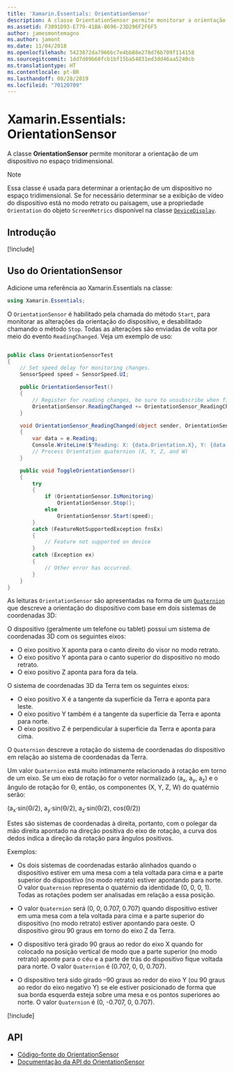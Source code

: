```yaml
---
title: 'Xamarin.Essentials: OrientationSensor'
description: A classe OrientationSensor permite monitorar a orientação de um dispositivo no espaço tridimensional.
ms.assetid: F3091D93-E779-41BA-8696-23D296F2F6F5
author: jamesmontemagno
ms.author: jamont
ms.date: 11/04/2018
ms.openlocfilehash: 5423872da7966bc7e4bb88e278d76b709f114158
ms.sourcegitcommit: 1dd7d09b60fcb1bf15ba54831ed3dd46aa5240cb
ms.translationtype: HT
ms.contentlocale: pt-BR
ms.lasthandoff: 08/28/2019
ms.locfileid: "70120709"
---
```

# <a name="xamarinessentials-orientationsensor"></a>Xamarin.Essentials: OrientationSensor

A classe **OrientationSensor** permite monitorar a orientação de um dispositivo no espaço tridimensional.

> [!NOTE]
> Essa classe é usada para determinar a orientação de um dispositivo no espaço tridimensional. Se for necessário determinar se a exibição de vídeo do dispositivo está no modo retrato ou paisagem, use a propriedade `Orientation` do objeto `ScreenMetrics` disponível na classe [`DeviceDisplay`](device-display.md).

## <a name="get-started"></a>Introdução

[!include[](~/essentials/includes/get-started.md)]

## <a name="using-orientationsensor"></a>Uso do OrientationSensor

Adicione uma referência ao Xamarin.Essentials na classe:

```csharp
using Xamarin.Essentials;
```

O `OrientationSensor` é habilitado pela chamada do método `Start`, para monitorar as alterações da orientação do dispositivo, e desabilitado chamando o método `Stop`. Todas as alterações são enviadas de volta por meio do evento `ReadingChanged`. Veja um exemplo de uso:

```csharp

public class OrientationSensorTest
{
    // Set speed delay for monitoring changes.
    SensorSpeed speed = SensorSpeed.UI;

    public OrientationSensorTest()
    {
        // Register for reading changes, be sure to unsubscribe when finished
        OrientationSensor.ReadingChanged += OrientationSensor_ReadingChanged;
    }

    void OrientationSensor_ReadingChanged(object sender, OrientationSensorChangedEventArgs e)
    {
        var data = e.Reading;
        Console.WriteLine($"Reading: X: {data.Orientation.X}, Y: {data.Orientation.Y}, Z: {data.Orientation.Z}, W: {data.Orientation.W}");
        // Process Orientation quaternion (X, Y, Z, and W)
    }

    public void ToggleOrientationSensor()
    {
        try
        {
            if (OrientationSensor.IsMonitoring)
                OrientationSensor.Stop();
            else
                OrientationSensor.Start(speed);
        }
        catch (FeatureNotSupportedException fnsEx)
        {
            // Feature not supported on device
        }
        catch (Exception ex)
        {
            // Other error has occurred.
        }
    }
}
```

As leituras `OrientationSensor` são apresentadas na forma de um [`Quaternion`](xref:System.Numerics.Quaternion) que descreve a orientação do dispositivo com base em dois sistemas de coordenadas 3D:

O dispositivo (geralmente um telefone ou tablet) possui um sistema de coordenadas 3D com os seguintes eixos:

- O eixo positivo X aponta para o canto direito do visor no modo retrato.
- O eixo positivo Y aponta para o canto superior do dispositivo no modo retrato.
- O eixo positivo Z aponta para fora da tela.

O sistema de coordenadas 3D da Terra tem os seguintes eixos:

- O eixo positivo X é a tangente da superfície da Terra e aponta para leste.
- O eixo positivo Y também é a tangente da superfície da Terra e aponta para norte.
- O eixo positivo Z é perpendicular à superfície da Terra e aponta para cima.

O `Quaternion` descreve a rotação do sistema de coordenadas do dispositivo em relação ao sistema de coordenadas da Terra.

Um valor `Quaternion` está muito intimamente relacionado à rotação em torno de um eixo. Se um eixo de rotação for o vetor normalizado (a<sub>x</sub>, a<sub>y</sub>, a<sub>z</sub>) e o ângulo de rotação for Θ, então, os componentes (X, Y, Z, W) do quatérnio serão:

(a<sub>x</sub>·sin(Θ/2), a<sub>y</sub>·sin(Θ/2), a<sub>z</sub>·sin(Θ/2), cos(Θ/2))

Estes são sistemas de coordenadas à direita, portanto, com o polegar da mão direita apontado na direção positiva do eixo de rotação, a curva dos dedos indica a direção da rotação para ângulos positivos.

Exemplos:

- Os dois sistemas de coordenadas estarão alinhados quando o dispositivo estiver em uma mesa com a tela voltada para cima e a parte superior do dispositivo (no modo retrato) estiver apontando para norte. O valor `Quaternion` representa o quatérnio da identidade (0, 0, 0, 1). Todas as rotações podem ser analisadas em relação a essa posição.

- O valor `Quaternion` será (0, 0, 0.707, 0.707) quando dispositivo estiver em uma mesa com a tela voltada para cima e a parte superior do dispositivo (no modo retrato) estiver apontando para oeste. O dispositivo girou 90 graus em torno do eixo Z da Terra.

- O dispositivo terá girado 90 graus ao redor do eixo X quando for colocado na posição vertical de modo que a parte superior (no modo retrato) aponte para o céu e a parte de trás do dispositivo fique voltada para norte. O valor `Quaternion` é (0.707, 0, 0, 0.707).

- O dispositivo terá sido girado &ndash;90 graus ao redor do eixo Y (ou 90 graus ao redor do eixo negativo Y) se ele estiver posicionado de forma que sua borda esquerda esteja sobre uma mesa e os pontos superiores ao norte. O valor `Quaternion` é (0, -0.707, 0, 0.707).

[!include[](~/essentials/includes/sensor-speed.md)]

## <a name="api"></a>API

- [Código-fonte do OrientationSensor](https://github.com/xamarin/Essentials/tree/master/Xamarin.Essentials/OrientationSensor)
- [Documentação da API do OrientationSensor](xref:Xamarin.Essentials.OrientationSensor)
